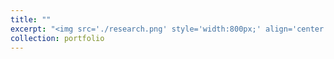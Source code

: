 ```yaml
---
title: ""
excerpt: "<img src='./research.png' style='width:800px;' align='center'> "
collection: portfolio
---
```

